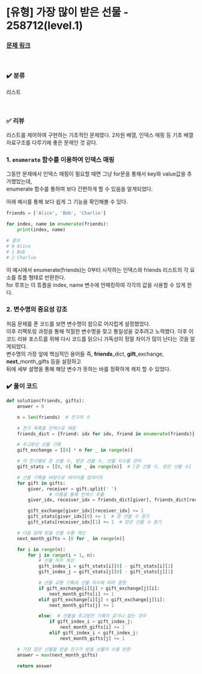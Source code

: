 # [유형] 가장 많이 받은 선물 - 258712(level.1)

### [문제 링크](https://school.programmers.co.kr/learn/courses/30/lessons/258712)

<br>

### ✔️ 분류

리스트

<br>

### ✅ 리뷰

리스트를 제어하여 구현하는 기초적인 문제였다. 2차원 배열, 인덱스 매핑 등 기초 배열 자료구조를 다루기에 좋은 문제인 것 같다.

### 1. **`enumerate` 함수를 이용하여 인덱스 매핑**

그동안 문제에서 인덱스 매핑이 필요할 때면 그냥 for문을 통해서 key와 value값을 추가했었는데,<br> enumerate 함수를 통하여 보다 간편하게 할 수 있음을 알게되었다.

아래 예시를 통해 보다 쉽게 그 기능을 확인해볼 수 있다.

```python
friends = ['Alice', 'Bob', 'Charlie']

for index, name in enumerate(friends):
    print(index, name)

# 결과
# 0 Alice
# 1 Bob
# 2 Charlie
```

이 예시에서 enumerate(friends)는 0부터 시작하는 인덱스와 friends 리스트의 각 요소를 튜플 형태로 반환한다.<br>
for 루프는 이 튜플을 index, name 변수에 언패킹하여 각각의 값을 사용할 수 있게 한다.

### 2. 변수명의 중요성 강조

처음 문제를 푼 코드를 보면 변수명이 참으로 어지럽게 설정했었다.<br>
이후 리팩토링 과정을 통해 적절한 변수명을 찾고 통일성을 갖추려고 노력했다.
이후 이 코드 리뷰 포스트를 위해 다시 코드를 읽으니 가독성이 정말 차이가 많이 난다는 것을 알게되었다.<br>
변수명의 가장 앞에 핵심적인 용어들 즉, **friends**\_dict, **gift**\_exchange, **next**\_month_gifts 등을 설정하고 <br>
뒤에 세부 설명을 통해 해당 변수가 뜻하는 바를 정확하게 캐치 할 수 있었다.
<br>

### ✔️ 풀이 코드

```python
def solution(friends, gifts):
    answer = 0

    n = len(friends)  # 친구의 수

    # 친구 목록을 인덱스로 매핑
    friends_dict = {friend: idx for idx, friend in enumerate(friends)}

    # 주고받은 선물 기록
    gift_exchange = [[0] * n for _ in range(n)]

    # 각 친구별로 준 선물 수, 받은 선물 수, 선물 지수를 관리
    gift_stats = [[0, 0] for _ in range(n)]  # [준 선물 수, 받은 선물 수]

    # 선물 기록을 바탕으로 데이터를 업데이트
    for gift in gifts:
        giver, receiver = gift.split(' ')
				# 이름을 통해 인덱스 추출
        giver_idx, receiver_idx = friends_dict[giver], friends_dict[receiver]

        gift_exchange[giver_idx][receiver_idx] += 1
        gift_stats[giver_idx][0] += 1  # 준 선물 수 증가
        gift_stats[receiver_idx][1] += 1  # 받은 선물 수 증가

    # 다음 달에 받을 선물 수를 계산
    next_month_gifts = [0 for _ in range(n)]

    for i in range(n):
        for j in range(i + 1, n):
            # 선물 지수 계산
            gift_index_i = gift_stats[i][0] - gift_stats[i][1]
            gift_index_j = gift_stats[j][0] - gift_stats[j][1]

            # 선물 교환 기록과 선물 지수에 따라 결정
            if gift_exchange[i][j] > gift_exchange[j][i]:
                next_month_gifts[i] += 1
            elif gift_exchange[i][j] < gift_exchange[j][i]:
                next_month_gifts[j] += 1

            else:  # 선물을 주고받은 기록이 같거나 없는 경우
                if gift_index_i > gift_index_j:
                    next_month_gifts[i] += 1
                elif gift_index_i < gift_index_j:
                    next_month_gifts[j] += 1

    # 가장 많은 선물을 받을 친구가 받을 선물의 수를 반환
    answer = max(next_month_gifts)

    return answer
```

